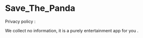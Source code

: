 Save_The_Panda
==============
Privacy policy :

We collect no information, it is a purely entertainment app for you . 
